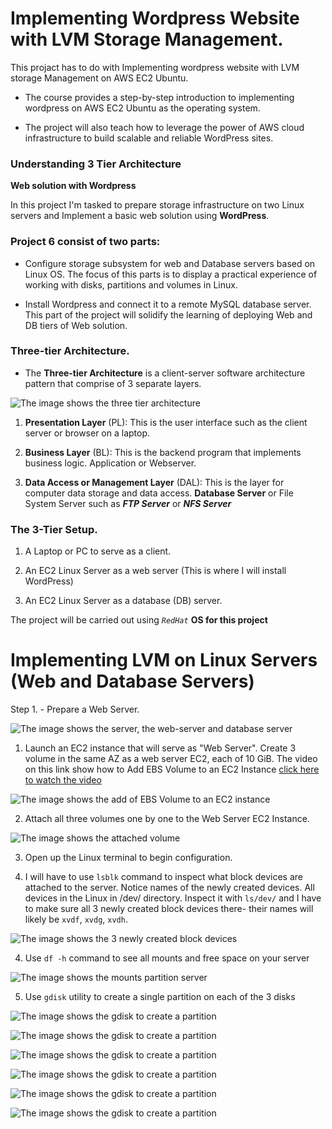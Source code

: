 # Implementing Wordpress Website with LVM Storage Management.
This projact has to do with Implementing wordpress website with LVM storage Management on AWS EC2 Ubuntu.

- The course provides a step-by-step introduction to implementing wordpress on AWS EC2 Ubuntu as the operating system.

- The project will also teach how to leverage the power of AWS cloud infrastructure to build scalable and reliable WordPress sites. 

### Understanding 3 Tier Architecture 

**Web solution with Wordpress**

In this project I'm tasked to prepare storage infrastructure on two Linux servers and Implement a basic web solution using **WordPress**.

### Project 6 consist of two parts:

- Configure storage subsystem for web and Database servers based on Linux OS. The focus of this parts is to display a practical experience of working with disks, partitions and volumes in Linux.

- Install Wordpress and connect it to a remote MySQL database server. This part of the project will solidify the learning of deploying Web and DB tiers of Web solution.

### Three-tier Architecture.

- The **Three-tier Architecture** is a client-server software architecture pattern that comprise of 3 separate layers.

![The image shows the three tier architecture](image/images/three-tier-architecture.png)


1. **Presentation Layer** (PL): This is the user interface such as the client server or browser on a laptop.

2. **Business Layer** (BL): This is the backend program that implements business logic. Application or Webserver.

3. **Data Access or Management Layer** (DAL): This is the layer for computer data storage and data access. **Database Server** or File System Server such as ***FTP Server*** or ***NFS Server*** 

### The 3-Tier Setup.

1. A Laptop or PC to serve as a client.

2. An EC2 Linux Server as a web server (This is where I will install WordPress)

3. An EC2 Linux Server as a database (DB) server.

The project will be carried out using *`RedHat`* **OS for this project**


# Implementing LVM on Linux Servers (Web and Database Servers)

Step 1. - Prepare a Web Server.

![The image shows the server, the web-server and database server](image/images/web-server&database-server.png)

1. Launch an EC2 instance that will serve as "Web Server". Create 3 volume in the same AZ as a web server EC2, each of 10 GiB.
The video on this link show how to Add EBS Volume to an EC2 Instance [click here to watch the video](https://www.youtube.com/watch?v=HPXnXkBzIHw)

![The image shows the add of EBS Volume to an EC2 instance](image/images/volume-db.png)


2. Attach all three volumes one by one to the Web Server EC2 Instance.

![The image shows the attached volume](image/images/attached-volume.png)

3. Open up the Linux terminal to begin configuration.

4. I will have to use `lsblk` command to inspect what block devices are attached to the server. Notice names of the newly created devices. All devices in the Linux in /dev/ directory. Inspect it with `ls/dev/` and I have to make sure all 3 newly created block devices there- their names will likely be `xvdf`, `xvdg`, `xvdh`.

![The image shows the 3 newly created block devices](image/images/lsblk-attached-volume.png)

4. Use `df -h` command to see all mounts and free space on your server

![The image shows the mounts partition server](image/images/df-h-mounted-point.png)

5. Use `gdisk` utility to create a single partition on each of the 3 disks

![The image shows the gdisk to create a partition](image/images/sudo-gdisk-dev-xvdf1.png)


![The image shows the gdisk to create a partition](image/images/sudo-gdisk-dev-xvdf2.png)


![The image shows the gdisk to create a partition](image/images/sudo-gdisk-dev-xvdfg1.png)


![The image shows the gdisk to create a partition](image/images/sudo-gdisk-dev-xvdfg2.png)


![The image shows the gdisk to create a partition](image/images/sudo-gdisk-dev-xvdfh1.png)


![The image shows the gdisk to create a partition](image/images/sudo-gdisk-dev-xvdfh2.png)